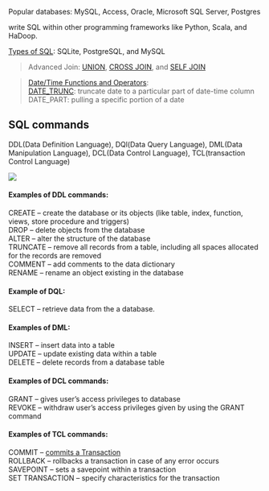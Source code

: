 Popular databases: MySQL, Access, Oracle, Microsoft SQL Server, Postgres

write SQL within other programming frameworks like Python, Scala, and HaDoop.

[Types of SQL](https://www.digitalocean.com/community/tutorials/sqlite-vs-mysql-vs-postgresql-a-comparison-of-relational-database-management-systems): SQLite, PostgreSQL, and MySQL

>Advanced Join: [UNION](https://www.w3schools.com/sql/sql_union.asp), [CROSS JOIN](https://www.w3resource.com/sql/joins/cross-join.php), and [SELF JOIN](https://www.w3schools.com/sql/sql_join_self.asp)

>[Date/Time Functions and Operators](https://www.postgresql.org/docs/9.1/functions-datetime.html):\
[DATE_TRUNC](https://mode.com/blog/date-trunc-sql-timestamp-function-count-on/): truncate date to a particular part of date-time column\
DATE_PART: pulling a specific portion of a date

## SQL commands

DDL(Data Definition Language), DQl(Data Query Language), DML(Data Manipulation Language), DCL(Data Control Language), TCL(transaction Control Language)

![](https://media.geeksforgeeks.org/wp-content/cdn-uploads/20190826175059/Types-of-SQL-Commands.jpg)

#### Examples of DDL commands:

CREATE – create the database or its objects (like table, index, function, views, store procedure and triggers)\
DROP – delete objects from the database\
ALTER – alter the structure of the database\
TRUNCATE – remove all records from a table, including all spaces allocated for the records are removed\
COMMENT – add comments to the data dictionary\
RENAME – rename an object existing in the database

#### Example of DQL:

SELECT – retrieve data from the a database.

#### Examples of DML:

INSERT – insert data into a table\
UPDATE – update existing data within a table\
DELETE – delete records from a database table

#### Examples of DCL commands:

GRANT – gives user’s access privileges to database\
REVOKE – withdraw user’s access privileges given by using the GRANT command

#### Examples of TCL commands:

COMMIT – [commits a Transaction](https://www.geeksforgeeks.org/sql-transactions/)\
ROLLBACK – rollbacks a transaction in case of any error occurs\
SAVEPOINT – sets a savepoint within a transaction\
SET TRANSACTION – specify characteristics for the transaction
